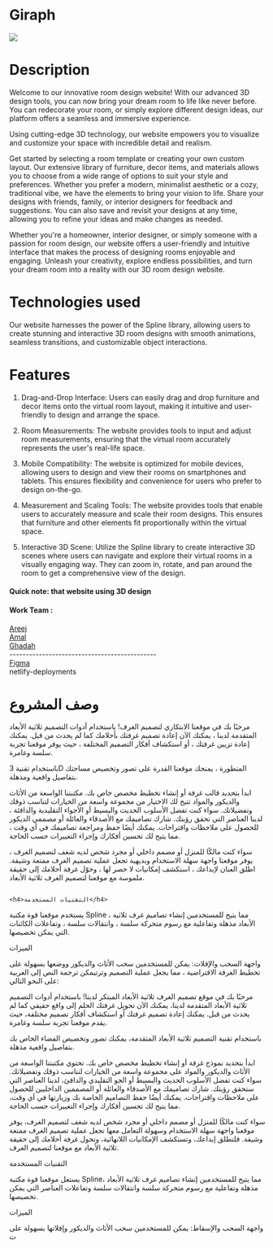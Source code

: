 <h1>Giraph</h1>
<img src='https://media.discordapp.net/attachments/1189462489675603991/1189469569920798802/1.png?ex=659e46dc&is=658bd1dc&hm=b064d5d6a7972408bab7b2816677c2a3353117960b7578e4555edbf0bc1d5ee2&=&format=webp&quality=lossless&width=769&height=577'>
<h1>Description </h1>
<p>
  Welcome to our innovative room design website! With our advanced 3D design tools, you can now bring your dream room to life like never before. You can redecorate your room, or simply explore different design ideas, our platform offers a seamless and immersive experience.

  Using cutting-edge 3D technology, our website empowers you to visualize and customize your space with incredible detail and realism. 

  Get started by selecting a room template or creating your own custom layout. Our extensive library of furniture, decor items, and materials allows you to choose from a wide range of options to suit your style and preferences. Whether you prefer a modern, minimalist aesthetic or a cozy, traditional vibe, we have the elements to bring your vision to life.
   Share your designs with friends, family, or interior designers for feedback and suggestions. You can also save and revisit your designs at any time, allowing you to refine your ideas and make changes as needed.

Whether you're a homeowner, interior designer, or simply someone with a passion for room design, our website offers a user-friendly and intuitive interface that makes the process of designing rooms enjoyable and engaging. Unleash your creativity, explore endless possibilities, and turn your dream room into a reality with our 3D room design website.
</p>

<h1> Technologies used</h1>
<p>
  Our website harnesses the power of the Spline library, allowing users to create stunning and interactive 3D room designs with smooth animations, seamless transitions, and customizable object interactions.
</p>

<h1>Features</h1>
<p>

1)  Drag-and-Drop Interface: Users can easily drag and drop furniture and decor items onto the virtual room layout, making it intuitive and user-friendly to design and arrange the space.  

2) Room Measurements: The website provides tools to input and adjust room measurements, ensuring that the virtual room accurately represents the user's real-life space.

3) Mobile Compatibility: The website is optimized for mobile devices, allowing users to design and view their rooms on smartphones and tablets. This ensures flexibility and convenience for users who prefer to design on-the-go.

4) Measurement and Scaling Tools: The website provides tools that enable users to accurately measure and scale their room designs. This ensures that furniture and other elements fit proportionally within the virtual space.

5) Interactive 3D Scene: Utilize the Spline library to create interactive 3D scenes where users can navigate and explore their virtual rooms in a visually engaging way. They can zoom in, rotate, and pan around the room to get a comprehensive view of the design.
</p>





<h4> Quick note:
that website using 3D design</h4>

<h4>Work Team :</h4>
<a href="https://github.com/kira-1997">Areej </a>
<br>
<a href="https://github.com/AmalAlshehrig">Amal</a>
<br>
<a href= "https://github.com/ghadah2019">Ghadah</a>
<br>
---------------------------------------------
<br>
<a href='https://www.figma.com/file/QDnDUpuB8haiavVLq4swHP/Final-project?type=design&node-id=0%3A1&mode=design&t=BSHY77AM24IEJoAY-1'>Figma</a>
<br>
<a>netlify-deployments</a>


<h1>وصف المشروع</h1>
<p>
  مرحبًا بك في موقعنا الابتكاري لتصميم الغرف! باستخدام أدوات التصميم ثلاثية الأبعاد المتقدمة لدينا ، يمكنك الآن إعادة تصميم غرفتك بأحلامك كما لم يحدث من قبل. يمكنك إعادة تزيين غرفتك ، أو استكشاف أفكار التصميم المختلفة ، حيث يوفر موقعنا تجربة سلسة وغامرة.

باستخدام تقنية 3D المتطورة ، يمنحك موقعنا القدرة على تصور وتخصيص مساحتك بتفاصيل واقعية ومذهلة.

ابدأ بتحديد قالب غرفة أو إنشاء تخطيط مخصص خاص بك. مكتبتنا الواسعة من الأثاث والديكور والمواد تتيح لك الاختيار من مجموعة واسعة من الخيارات لتناسب ذوقك وتفضيلاتك. سواء كنت تفضل الأسلوب الحديث والبسيط أو الأجواء التقليدية والدافئة ، لدينا العناصر التي تحقق رؤيتك. شارك تصاميمك مع الأصدقاء والعائلة أو مصممي الديكور للحصول على ملاحظات واقتراحات. يمكنك أيضًا حفظ ومراجعة تصاميمك في أي وقت ، مما يتيح لك تحسين أفكارك وإجراء التغييرات حسب الحاجة.

سواء كنت مالكًا للمنزل أو مصمم داخلي أو مجرد شخص لديه شغف لتصميم الغرف ، يوفر موقعنا واجهة سهلة الاستخدام وبديهية تجعل عملية تصميم الغرف ممتعة وشيقة. اطلق العنان لإبداعك ، استكشف إمكانيات لا حصر لها ، وحوّل غرفة أحلامك إلى حقيقة ملموسة مع موقعنا لتصميم الغرف ثلاثية الأبعاد.

                                                                              <h4>التقنيات المستخدمة</h4>

يستخدم موقعنا قوة مكتبة Spline ، مما يتيح للمستخدمين إنشاء تصاميم غرف ثلاثية الأبعاد مذهلة وتفاعلية مع رسوم متحركة سلسة ، وانتقالات سلسة ، وتفاعلات الكائنات التي يمكن تخصيصها.

الميزات

واجهة السحب والإفلات: يمكن للمستخدمين سحب الأثاث والديكور ووضعها بسهولة على تخطيط الغرفة الافتراضية ، مما يجعل عملية التصميم وترتيمكن ترجمة النص إلى العربية على النحو التالي:

مرحبًا بك في موقع تصميم الغرف ثلاثية الأبعاد المبتكر لدينا! باستخدام أدوات التصميم ثلاثية الأبعاد المتقدمة لدينا، يمكنك الآن تحويل غرفتك الحلم إلى واقع حقيقي كما لم يحدث من قبل. يمكنك إعادة تصميم غرفتك أو استكشاف أفكار تصميم مختلفة، حيث يقدم موقعنا تجربة سلسة وغامرة.

باستخدام تقنية التصميم ثلاثية الأبعاد المتقدمة، يمكنك تصور وتخصيص الفضاء الخاص بك بتفاصيل واقعية مذهلة.

ابدأ بتحديد نموذج غرفة أو إنشاء تخطيط مخصص خاص بك. تحتوي مكتبتنا الواسعة من الأثاث والديكور والمواد على مجموعة واسعة من الخيارات لتناسب ذوقك وتفضيلاتك. سواء كنت تفضل الأسلوب الحديث والبسيط أو الجو التقليدي والدافئ، لدينا العناصر التي ستحقق رؤيتك. شارك تصاميمك مع الأصدقاء والعائلة أو المصممين الداخليين للحصول على ملاحظات واقتراحات. يمكنك أيضًا حفظ التصاميم الخاصة بك وزيارتها في أي وقت، مما يتيح لك تحسين أفكارك وإجراء التغييرات حسب الحاجة.

سواء كنت مالكًا للمنزل أو مصمم داخلي أو مجرد شخص لديه شغف لتصميم الغرف، يوفر موقعنا واجهة سهلة الاستخدام وسهولة التعامل معها تجعل عملية تصميم الغرف ممتعة وشيقة. فلتطلق إبداعك، وتستكشف الإمكانيات اللانهائية، وتحول غرفة أحلامك إلى حقيقة ثلاثية الأبعاد مع موقعنا لتصميم الغرف.

التقنيات المستخدمة

يستغل موقعنا قوة مكتبة Spline، مما يتيح للمستخدمين إنشاء تصاميم غرف ثلاثية الأبعاد مذهلة وتفاعلية مع رسوم متحركة سلسة وانتقالات سلسة وتفاعلات العناصر التي يمكن تخصيصها.

الميزات

واجهة السحب والإسقاط: يمكن للمستخدمين سحب الأثاث والديكور وإفلاتها بسهولة على ت
</p>
